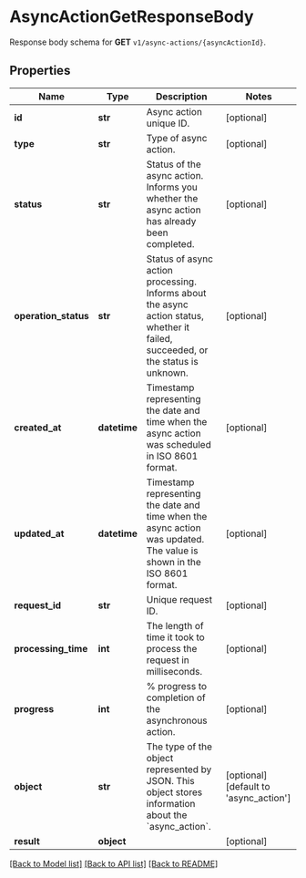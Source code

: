 # AsyncActionGetResponseBody

Response body schema for **GET** `v1/async-actions/{asyncActionId}`.

## Properties

Name | Type | Description | Notes
------------ | ------------- | ------------- | -------------
**id** | **str** | Async action unique ID. | [optional] 
**type** | **str** | Type of async action. | [optional] 
**status** | **str** | Status of the async action. Informs you whether the async action has already been completed. | [optional] 
**operation_status** | **str** | Status of async action processing. Informs about the async action status, whether it failed, succeeded, or the status is unknown. | [optional] 
**created_at** | **datetime** | Timestamp representing the date and time when the async action was scheduled in ISO 8601 format. | [optional] 
**updated_at** | **datetime** | Timestamp representing the date and time when the async action was updated. The value is shown in the ISO 8601 format. | [optional] 
**request_id** | **str** | Unique request ID. | [optional] 
**processing_time** | **int** | The length of time it took to process the request in milliseconds. | [optional] 
**progress** | **int** | % progress to completion of the asynchronous action. | [optional] 
**object** | **str** | The type of the object represented by JSON. This object stores information about the &#x60;async_action&#x60;. | [optional] [default to 'async_action']
**result** | **object** |  | [optional] 

[[Back to Model list]](../README.md#documentation-for-models) [[Back to API list]](../README.md#documentation-for-api-endpoints) [[Back to README]](../README.md)


